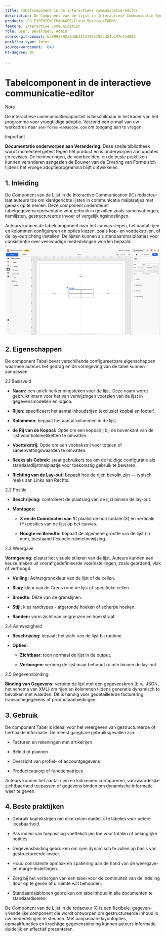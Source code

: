 ```yaml
---
title: Tabelcomponent in de interactieve communicatie-editor
description: De Component van de lijst in Interactieve Communicatie Redacteur in AEM Forms laat auteurs toe om klantgerichte lijsten in communicatie malplaatjes met gemak op te nemen.
products: SG_EXPERIENCEMANAGER/Cloud Service/FORMS
feature: Interactive Communication
role: User, Developer, Admin
source-git-commit: bd8992792afddb2243736578acd24bc47efad842
workflow-type: tm+mt
source-wordcount: '648'
ht-degree: 0%

---
```



# Tabelcomponent in de interactieve communicatie-editor

>[!NOTE]
>
> De interactieve communicatiecapaciteit is beschikbaar in het kader van het programma voor vroegtijdige adoptie. Verzend een e-mail van uw werkadres naar `aem-forms-ea@adobe.com` om toegang aan te vragen.

>[!IMPORTANT]
>
> **Documentatie onderworpen aan Verandering**: Deze snelle bibliotheek wordt momenteel getest tegen het product en is onderworpen aan updates en revisies. De herinneringen, de voorbeelden, en de beste praktijken kunnen veranderen aangezien de Bouwer van de Ervaring van Forms zich tijdens het vroege adoptieprogramma blijft ontwikkelen.

## &#x200B;1. Inleiding

De Component van de Lijst in de Interactive Communication (IC) redacteur laat auteurs toe om klantgerichte lijsten in communicatie malplaatjes met gemak op te nemen. Deze component ondersteunt tabelgegevensrepresentatie voor gebruik in gevallen zoals samenvattingen, itemlijsten, gestructureerde invoer of vergelijkingsindelingen.

Auteurs kunnen de tabelcomponent naar het canvas slepen, het aantal rijen en kolommen configureren en opties kiezen, zoals kop- en voettekstrijen, of de lay-outrichting instellen. De lijsten kunnen als standaardmalplaatjes voor consistentie over veelvoudige mededelingen worden bepaald.

![&#x200B; vind IC Docu &#x200B;](/help/forms/interactive-communication/assets/table.png)

## &#x200B;2. Eigenschappen

De component Tabel bevat verschillende configureerbare eigenschappen waarmee auteurs het gedrag en de vormgeving van de tabel kunnen aanpassen:


2.1 Basisveld

- **Naam:** een uniek herkenningsteken voor de lijst. Deze naam wordt gebruikt intern voor het van verwijzingen voorzien van de lijst in gegevensmodellen en logica.

- **Rijen:** specificeert het aantal inhoudsrijen (exclusief kopbal en footer).

- **Kolommen:** bepaalt het aantal kolommen in de lijst.

- **de Rij van de Kopbal:** Optie om een kopbalrij bij de bovenkant van de lijst voor kolometiketten te omvatten.

- **Voettekstrij:** Optie om een voettekstrij voor totalen of samenvattingswaarden te omvatten.

- **Reeks als Gebrek:** staat gebruikers toe om de huidige configuratie als standaardlijstmalplaatje voor toekomstig gebruik te bewaren.

- **Richting van de Lay-out:** bepaalt hoe de rijen bevolkt zijn — typisch reeks aan Links aan Rechts.

2.2 Positie

- **Beschrijving:** controleert de plaatsing van de lijst binnen de lay-out.

- **Montages:**

   - **X en de Coördinaten van Y:** plaatst de horizontale (X) en verticale (Y) posities van de lijst op het canvas.

   - **Hoogte en Breedte:** bepaalt de algemene grootte van de lijst (in mm), toestaand flexibele ruimtetoewijzing.

2.3 Weergave

**Vormgeving:** plaatst het visuele stileren van de lijst. Auteurs kunnen een keuze maken uit vooraf gedefinieerde voorinstellingen, zoals geordend, vlak of verhoogd.

- **Vulling:** Achtergrondkleur van de lijst of de cellen.

- **Slag:** kleur van de Grens rond de lijst of specifieke cellen.

- **Breedte:** Dikte van de grenslijnen.

- **Stijl:** kies randtypes - afgeronde hoeken of scherpe hoeken.

- **Randen:** vorm zicht van celgrenzen en hoekstraal.

2.4 Aanwezigheid

- **Beschrijving:** bepaalt het zicht van de lijst bij runtime.

- **Opties:**

   - **Zichtbaar:** toon normaal de lijst in de output.

   - **Verborgen:** verberg de lijst maar behoudt ruimte binnen de lay-out.

2.5 Gegevensbinding

**Binding van Gegevens:** verbind de lijst met een gegevensbron (b.v., JSON, het schema van XML) om rijen en kolommen tijdens generatie dynamisch te bevolken met waarden. Dit is handig voor gedetailleerde facturering, transactiegegevens of productaanbiedingen.

## &#x200B;3. Gebruik

De component Tabel is ideaal voor het weergeven van gestructureerde of herhaalde informatie. De meest gangbare gebruiksgevallen zijn:

- Facturen en rekeningen met artikelrijen

- Beleid of plannen

- Overzicht van profiel- of accountgegevens

- Productcatalogi of functiematrices

Auteurs kunnen het aantal rijen en kolommen configureren, voorwaardelijke zichtbaarheid toepassen of gegevens binden om dynamische informatie weer te geven.

## &#x200B;4. Beste praktijken

- Gebruik koptekstrijen om elke kolom duidelijk te labelen voor betere leesbaarheid.

- Pas indien van toepassing voettekstrijen toe voor totalen of belangrijke notities.

- Gegevensbinding gebruiken om rijen dynamisch te vullen op basis van gestructureerde invoer.

- Houd consistente opmaak en spatiëring aan de hand van de weergave- en marge-instellingen.

- Zorg bij het verbergen van een tabel voor de continuïteit van de indeling door op te geven of u ruimte wilt behouden.

- Standaardsjablonen gebruiken om tabelinhoud in alle documenten te standaardiseren.

De Component van de Lijst in de redacteur IC is een flexibele, gegeven-vriendelijke component die wordt ontworpen om gestructureerde inhoud in uw mededelingen te steunen. Met aanpasbare layoutopties, opmaakfuncties en krachtige gegevensbinding kunnen auteurs informatie duidelijk en effectief presenteren.


